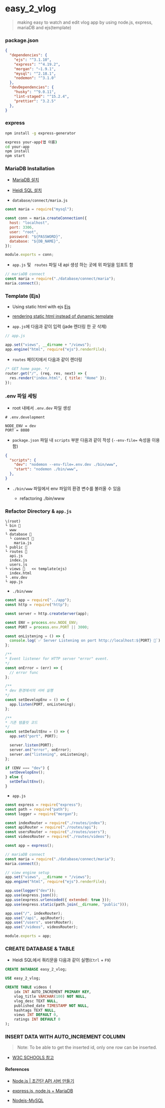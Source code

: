 # easy_2_vlog

> making easy to watch and edit vlog app by using node.js, express, mariaDB and ejs(template)

### package.json
```json
{
  "dependencies": {
    "ejs": "^3.1.10",
    "express": "^4.19.2",
    "morgan": "~1.9.1",
    "mysql": "^2.18.1",
    "nodemon": "^3.1.0"
  },
  "devDependencies": {
    "husky": "^9.0.11",
    "lint-staged": "^15.2.4",
    "prettier": "3.2.5"
  },
}
```

### express

```bash
npm install -g express-generator
```

```bash
express your-app(앱 이름)
cd your-app
npm install
npm start
```

### MariaDB Installation

- [MariaDB 설치](https://mariadb.org/download)

- [Heidi SQL 설치](https://www.heidisql.com/download.php)

- `database/connect/maria.js`

```javascript
const maria = require("mysql");

const conn = maria.createConnection({
  host: "localhost",
  port: 3306,
  user: "root",
  password: "${PASSWORD}",
  database: "${DB_NAME}",
});

module.exports = conn;
```

- `app.js` 및 ` routes` 파일 내 api 생성 하는 곳에 위 파일을 임포트 함

```javascript
// mariaDB connect
const maria = require("./database/connect/maria");
maria.connect();
```

### Template (Ejs)

- Using static html with ejs [Ejs](https://ejs.co/)

- [rendering static html instead of dynamic template](https://stackoverflow.com/questions/4529586/render-basic-html-view)

- `app.js`에 다음과 같이 입력 (jade 렌더링 한 곳 삭제)

```javascript
// app.js

app.set("views", __dirname + "/views");
app.engine("html", require("ejs").renderFile);
```

- `routes` 페이지에서 다음과 같이 렌더링

```javascript
/* GET home page. */
router.get("/", (req, res, next) => {
  res.render("index.html", { title: "Home" });
});
```

### .env 파일 세팅

- root 내에서 `.env.dev` 파일 생성

```env
# .env.development

NODE_ENV = dev
PORT = 8080
```

- `package.json` 파일 내 `scripts` 부분 다음과 같이 작성 (`--env-file=` 속성을 이용함)

```json
{
  "scripts": {
    "dev": "nodemon --env-file=.env.dev ./bin/www",
    "start": "nodemon ./bin/www",
  },
}
```

- `./bin/www` 파일에서 env 파일의 환경 변수를 불러올 수 있음

  * refactoring ./bin/www

### Refactor Directory & `app.js`

```
\(root)
└ bin 📁
  www
└ database 📁
  └ connect 📁
    maria.js
└ public 📁 
└ routes 📁 
  api.js
  index.js
  users.js
└ views 📁   << template(ejs)
  index.html
└ .env.dev
└ app.js
```

- `./bin/www`

```javascript
const app = require("../app");
const http = require("http");

const server = http.createServer(app);

const ENV = process.env.NODE_ENV;
const PORT = process.env.PORT || 3000;

const onListening = () => {
  console.log(`✅ Server Listening on port http://localhost:${PORT} 👾`);
};

/**
* Event listener for HTTP server "error" event.
*/
const onError = (err) => {
  // error func
};

/**
* dev 환경에서의 서버 실행
*/
const setDevelopEnv = () => {
  app.listen(PORT, onListening);
};

/**
* 기존 템플릿 코드
*/
const setDefaultEnv = () => {
  app.set("port", PORT);

  server.listen(PORT);
  server.on("error", onError);
  server.on("listening", onListening);
};

if (ENV === "dev") {
  setDevelopEnv();
} else {
  setDefaultEnv();
}
```

- `app.js`

```javascript
const express = require("express");
const path = require("path");
const logger = require("morgan");

const indexRouter = require("./routes/index");
const apiRouter = require("./routes/api");
const usersRouter = require("./routes/users");
const videosRouter = require("./routes/videos");

const app = express();

// mariaDB connect
const maria = require("./database/connect/maria");
maria.connect();

// view engine setup
app.set("views", __dirname + "/views");
app.engine("html", require("ejs").renderFile);

app.use(logger("dev"));
app.use(express.json());
app.use(express.urlencoded({ extended: true }));
app.use(express.static(path.join(__dirname, "public")));

app.use("/", indexRouter);
app.use("/api", apiRouter);
app.use("/users", usersRouter);
app.use("/videos", videosRouter);

module.exports = app;
```

### CREATE DATABASE & TABLE

- Heidi SQL에서 쿼리문을 다음과 같이 실행(`Ctrl` + `F9`)

```sql
CREATE DATABASE easy_2_vlog;

USE easy_2_vlog;

CREATE TABLE videos (
	idx INT AUTO_INCREMENT PRIMARY KEY,
	vlog_title VARCHAR(100) NOT NULL,
	vlog_desc TEXT NULL,
	published_date TIMESTAMP NOT NULL,
	hashtags TEXT NULL,
	views INT DEFAULT 0,
	ratings INT DEFAULT 0
);
```

### INSERT DATA WITH AUTO_INCREMENT COLUMN

> Note: To be able to get the inserted id, only one row can be inserted.

- [W3C SCHOOLS 참고](https://www.w3schools.com/nodejs/nodejs_mysql_insert.asp)


#### References

- [Node.js | 초간단 API 서버 만들기](https://kitty-geno.tistory.com/62?category=960541)

- [express.js, node.js + MariaDB](https://velog.io/@ryutaegi/express.js-node.js-MariaDB)

- [Nodejs-MySQL](https://bitkunst.tistory.com/category/MySQL)
